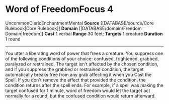﻿---
actions: '[one-action]'
component:
- Verbal
domain:
- '[[DATABASE/domain/Freedom Domain|Freedom]]'
duration: 1 round
heighten_level: '4'
id: '470'
level: '4'
name: Word of Freedom
range: 30 feet
rarity: Uncommon
school: Enchantment
source: '[[DATABASE/source/Core Rulebook|Core Rulebook]]'
target: 1 creature
trait:
- '[[DATABASE/trait/Cleric|Cleric]]'
- '[[DATABASE/trait/Enchantment|Enchantment]]'
- '[[DATABASE/trait/Mental|Mental]]'
- '[[DATABASE/trait/Uncommon|Uncommon]]'
type: Focus

---
# Word of Freedom<span class="item-type">Focus 4</span>

<span class="trait-uncommon item-trait">Uncommon</span><span class="item-trait">Cleric</span><span class="item-trait">Enchantment</span><span class="item-trait">Mental</span>
**Source** [[DATABASE/source/Core Rulebook|Core Rulebook]] 
**Domain** [[DATABASE/domain/Freedom Domain|freedom]]
**Cast** <span class="action-icon">1</span> verbal
**Range** 30 feet; **Targets** 1 creature
**Duration** 1 round

---
You utter a liberating word of power that frees a creature. You suppress one of the following conditions of your choice: confused, frightened, grabbed, paralyzed or restrained. The target isn't affected by the chosen condition, and if you suppress the grabbed or restrained condition, the target automatically breaks free from any grab affecting it when you Cast the Spell.
 If you don't remove the effect that provided the condition, the condition returns after the spell ends. For example, if a spell was making the target confused for 1 minute, word of freedom would let the target act normally for a round, but the confused condition would return afterward.